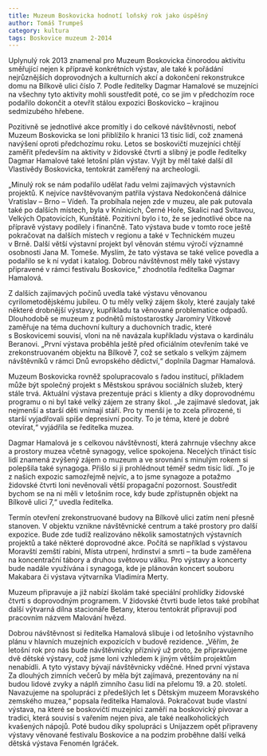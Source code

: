 ```yaml
---
title: Muzeum Boskovicka hodnotí loňský rok jako úspěšný
author: Tomáš Trumpeš
category: kultura
tags: Boskovice muzeum 2-2014
---
```


Uplynulý rok 2013 znamenal pro Muzeum Boskovicka činorodou aktivitu směřující nejen k přípravě konkrétních výstav, ale také k pořádání nejrůznějších doprovodných a kulturních akcí a dokončení rekonstrukce domu na Bílkově ulici číslo 7. Podle ředitelky Dagmar Hamalové se muzejníci na všechny tyto aktivity mohli soustředit poté, co se jim v předchozím roce podařilo dokončit a otevřít stálou expozici Boskovicko – krajinou sedmizubého hřebene.

Pozitivně se jednotlivé akce promítly i do celkové návštěvnosti, neboť Muzeum Boskovicka se loni přiblížilo k hranici 13 tisíc lidí, což znamená navýšení oproti předchozímu roku. Letos se boskovičtí muzejníci chtějí zaměřit především na aktivity v židovské čtvrti a slibný je podle ředitelky Dagmar Hamalové také letošní plán výstav. Vyjít by měl také další díl Vlastivědy Boskovicka, tentokrát zaměřený na archeologii.

„Minulý rok se nám podařilo udělat řadu velmi zajímavých výstavních projektů. K nejvíce navštěvovaným patřila výstava Nedokončená dálnice Vratislav – Brno – Vídeň. Ta probíhala nejen zde v muzeu, ale pak putovala také po dalších místech, byla v Knínicích, Černé Hoře, Skalici nad Svitavou, Velkých Opatovicích, Kunštátě. Pozitivní bylo i to, že se jednotlivé obce na přípravě výstavy podílely i finančně. Tato výstava bude v tomto roce ještě pokračovat na dalších místech v regionu a také v Technickém muzeu v Brně. Další větší výstavní projekt byl věnován stému výročí významné osobnosti Jana M. Tomeše. Myslím, že tato výstava se také velice povedla a podařilo se k ní vydat i katalog. Dobrou návštěvnost měly také výstavy připravené v rámci festivalu Boskovice,“ zhodnotila ředitelka Dagmar Hamalová.

Z dalších zajímavých počinů uvedla také výstavu věnovanou cyrilometodějskému jubileu. O tu měly velký zájem školy, které zaujaly také některé drobnější výstavy, kupříkladu ta věnované problematice odpadů. Dlouhodobě se muzeum z podnětů místostarostky Jaromíry Vítkové zaměřuje na téma duchovní kultury a duchovních tradic, které s Boskovicemi souvisí, vloni na ně navázala kupříkladu výstava o kardinálu Beranovi. „První výstava proběhla ještě před oficiálním otevřením také ve zrekonstruovaném objektu na Bílkově 7, což se setkalo s velkým zájmem návštěvníků v rámci Dnů evropského dědictví,“ doplnila Dagmar Hamalová.

Muzeum Boskovicka rovněž spolupracovalo s řadou institucí, příkladem může být společný projekt s Městskou správou sociálních služeb, který stále trvá. Aktuální výstava prezentuje práci s klienty a díky doprovodnému programu o ni byl také velký zájem ze strany škol. „Je zajímavé sledovat, jak nejmenší a starší děti vnímají stáří. Pro ty menší je to zcela přirozené, ti starší vyjadřovali spíše depresivní pocity. To je téma, které je dobré otevírat,“ vyjádřila se ředitelka muzea.

Dagmar Hamalová je s celkovou návštěvností, která zahrnuje všechny akce a prostory muzea včetně synagogy, velice spokojena. Necelých třináct tisíc lidí znamená zvýšený zájem o muzeum a ve srovnání s minulým rokem si polepšila také synagoga. Přišlo si ji prohlédnout téměř sedm tisíc lidí. „To je z našich expozic samozřejmě nejvíc, a to jsme synagoze a potažmo židovské čtvrti loni nevěnovali větší propagační pozornost. Soustředit bychom se na ni měli v letošním roce, kdy bude zpřístupněn objekt na Bílkově ulici 7,“ uvedla ředitelka.

Termín otevření zrekonstruované budovy na Bílkově ulici zatím není přesně stanoven. V objektu vznikne návštěvnické centrum a také prostory pro další expozice. Bude zde tudíž realizováno několik samostatných výstavních projektů a také některé doprovodné akce. Počítá se například s výstavou Moravští zemští rabíni, Místa utrpení, hrdinství a smrti – ta bude zaměřena na koncentrační tábory a druhou světovou válku. Pro výstavy a koncerty bude nadále využívána i synagoga, kde je plánován koncert souboru Makabara či výstava výtvarníka Vladimíra Merty.

Muzeum připravuje a již nabízí školám také speciální prohlídky židovské čtvrti s doprovodným programem. V židovské čtvrti bude letos také probíhat další výtvarná dílna stacionáře Betany, kterou tentokrát připravují pod pracovním názvem Malování hvězd.

Dobrou návštěvnost si ředitelka Hamalová slibuje i od letošního výstavního plánu v hlavních muzejních expozicích v budově rezidence. „Věřím, že letošní rok pro nás bude návštěvnicky příznivý už proto, že připravujeme dvě dětské výstavy, což jsme loni vzhledem k jiným větším projektům nenabídli. A tyto výstavy bývají návštěvnicky vděčné. Hned první výstava Za dlouhých zimních večerů by měla být zajímavá, prezentovány na ní budou lidové zvyky a náplň zimního času lidí na přelomu 19. a 20. století. Navazujeme na spolupráci z předešlých let s Dětským muzeem Moravského zemského muzea,“ popsala ředitelka Hamalová.
Pokračovat bude vlastní výstava, na které se boskovičtí muzejníci zaměří na boskovický pivovar a tradici, která souvisí s vařením nejen piva, ale také nealkoholických kvašených nápojů. Poté budou díky spolupráci s Unijazzem opět připraveny výstavy věnované festivalu Boskovice a na podzim proběhne další velká dětská výstava Fenomén Igráček.